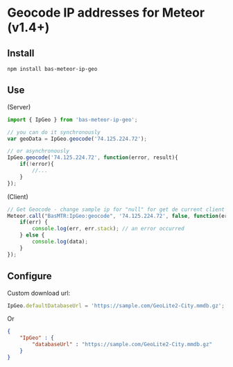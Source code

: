 # Geocode IP addresses for Meteor (v1.4+)

## Install

```
npm install bas-meteor-ip-geo
```

## Use

(Server)

```js
import { IpGeo } from 'bas-meteor-ip-geo';

// you can do it synchronously 
var geoData = IpGeo.geocode('74.125.224.72');

// or asynchronously
IpGeo.geocode('74.125.224.72', function(error, result){
    if(!error){
        //...
    }
});
```

(Client)

```js
// Get Geocode - change sample ip for "null" for get de current client ip
Meteor.call("BasMTR:IpGeo:geocode", '74.125.224.72', false, function(err, data){
    if(err) {
        console.log(err, err.stack); // an error occurred
    } else {
        console.log(data);
    }
});
```

## Configure

Custom download url:

```js
IpGeo.defaultDatabaseUrl = 'https://sample.com/GeoLite2-City.mmdb.gz';
```

Or

```json
{
    "IpGeo" : {
        "databaseUrl" : "https://sample.com/GeoLite2-City.mmdb.gz"
    }
}
```
